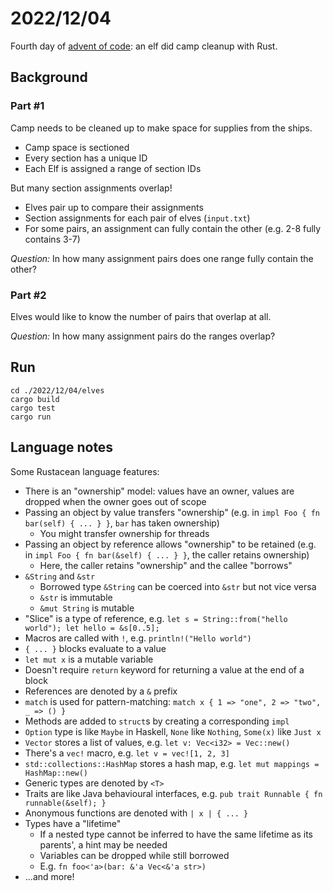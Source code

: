 # 2022/12/04

Fourth day of [advent of code](https://adventofcode.com/): an elf did camp cleanup with Rust.

## Background
### Part #1

Camp needs to be cleaned up to make space for supplies from the ships.
- Camp space is sectioned
- Every section has a unique ID
- Each Elf is assigned a range of section IDs

But many section assignments overlap!
- Elves pair up to compare their assignments
- Section assignments for each pair of elves (`input.txt`)
- For some pairs, an assignment can fully contain the other (e.g. 2-8 fully contains 3-7)

_Question:_ In how many assignment pairs does one range fully contain the other?

### Part #2

Elves would like to know the number of pairs that overlap at all.

_Question:_ In how many assignment pairs do the ranges overlap?

## Run

```
cd ./2022/12/04/elves
cargo build
cargo test
cargo run
```

## Language notes

Some Rustacean language features:

* There is an "ownership" model: values have an owner, values are dropped when the owner goes out of scope
* Passing an object by value transfers "ownership" (e.g. in `impl Foo { fn bar(self) { ... } }`, `bar` has taken ownership)
  * You might transfer ownership for threads
* Passing an object by reference allows "ownership" to be retained (e.g. in `impl Foo { fn bar(&self) { ... } }`, the caller retains ownership)
  * Here, the caller retains "ownership" and the callee "borrows"
* `&String` and `&str`
  * Borrowed type `&String` can be coerced into `&str` but not vice versa
  * `&str` is immutable
  * `&mut String` is mutable
* "Slice" is a type of reference, e.g. `let s = String::from("hello world"); let hello = &s[0..5];`
* Macros are called with `!`, e.g. `println!("Hello world")`
* `{ ... }` blocks evaluate to a value
* `let mut x` is a mutable variable
* Doesn't require `return` keyword for returning a value at the end of a block
* References are denoted by a `&` prefix
* `match` is used for pattern-matching: `match x { 1 => "one", 2 => "two", _ => () }`
* Methods are added to `struct`s by creating a corresponding `impl`
* `Option` type is like `Maybe` in Haskell, `None` like `Nothing`, `Some(x)` like `Just x`
* `Vector` stores a list of values, e.g. `let v: Vec<i32> = Vec::new()`
* There's a `vec!` macro, e.g. `let v = vec![1, 2, 3]`
* `std::collections::HashMap` stores a hash map, e.g. `let mut mappings = HashMap::new()`
* Generic types are denoted by `<T>`
* Traits are like Java behavioural interfaces, e.g. `pub trait Runnable { fn runnable(&self); }`
* Anonymous functions are denoted with `| x | { ... }`
* Types have a "lifetime"
  * If a nested type cannot be inferred to have the same lifetime as its parents', a hint may be needed
  * Variables can be dropped while still borrowed
  * E.g. `fn foo<'a>(bar: &'a Vec<&'a str>)`
* ...and more!
